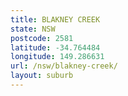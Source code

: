 ```yaml
---
title: BLAKNEY CREEK
state: NSW
postcode: 2581
latitude: -34.764484
longitude: 149.286631
url: /nsw/blakney-creek/
layout: suburb
---
```

